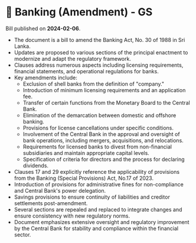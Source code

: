 # 📄  Banking (Amendment) - GS

Bill published on **2024-02-06**.

- The document is a bill to amend the Banking Act, No. 30 of 1988 in Sri Lanka.
- Updates are proposed to various sections of the principal enactment to modernize and adapt the regulatory framework.
- Clauses address numerous aspects including licensing requirements, financial statements, and operational regulations for banks.
- Key amendments include:
  - Exclusion of shell banks from the definition of "company."
  - Introduction of minimum licensing requirements and an application fee.
  - Transfer of certain functions from the Monetary Board to the Central Bank.
  - Elimination of the demarcation between domestic and offshore banking.
  - Provisions for license cancellations under specific conditions.
  - Involvement of the Central Bank in the approval and oversight of bank operations, including mergers, acquisitions, and relocations.
  - Requirements for licensed banks to divest from non-financial subsidiaries and maintain appropriate capital levels.
  - Specification of criteria for directors and the process for declaring dividends.
- Clauses 17 and 29 explicitly reference the applicability of provisions from the Banking (Special Provisions) Act, No.17 of 2023.
- Introduction of provisions for administrative fines for non-compliance and Central Bank's power delegation.
- Savings provisions to ensure continuity of liabilities and creditor settlements post-amendment.
- Several sections are repealed and replaced to integrate changes and ensure consistency with new regulatory norms.
- Document emphasizes extensive oversight and regulatory improvement by the Central Bank for stability and compliance within the financial sector.
